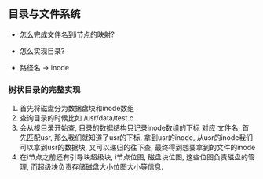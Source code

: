 ## 目录与文件系统

- 怎么完成文件名到i节点的映射? 
- 怎么实现目录? 

- 路径名 -> inode

### 树状目录的完整实现 

1. 首先将磁盘分为数据盘块和inode数组
2. 查询目录的时候比如 /usr/data/test.c
3. 会从根目录开始查, 目录的数据结构只记录inode数组的下标 对应 文件名, 首先匹配usr, 那么我们就知道了usr的下标, 拿到usr的inode, 从usr的inode我们可以拿到usr的数据块, 又可以递归的往下查, 最终得到想要拿到的文件的inode
4. 在i节点之前还有引导块超级块, i节点位图, 磁盘块位图, 这些位图负责磁盘的管理, 而超级块负责存储磁盘大小位图大小等信息.